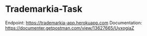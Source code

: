 # Trademarkia-Task

Endpoint: https://trademarkia-app.herokuapp.com
Documentation: https://documenter.getpostman.com/view/13627665/UyxogiaZ
